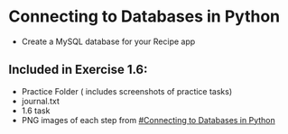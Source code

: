 # Connecting to Databases in Python
- Create a MySQL database for your Recipe app


## Included in Exercise 1.6: 
- Practice Folder ( includes screenshots of practice tasks)
- journal.txt
- 1.6 task
- PNG images of each step from [#Connecting to Databases in Python](#Connecting-to-Databases-in-Python)
